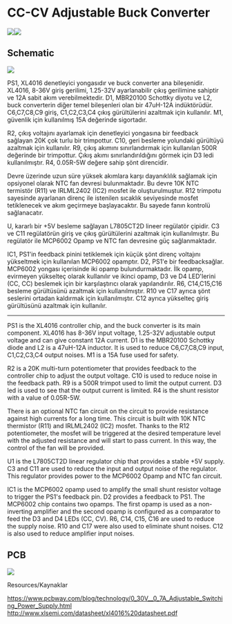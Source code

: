 # CC-CV Adjustable Buck Converter
![](https://github.com/mustafasenel/CC-CV_Adjustable_Buck_Converter/blob/main/rendered_images/1.jpeg?raw=true)![](https://github.com/mustafasenel/CC-CV_Adjustable_Buck_Converter/blob/main/rendered_images/5.jpeg?raw=true)
## Schematic
![](https://github.com/mustafasenel/CC-CV_Adjustable_Buck_Converter/blob/main/Schematic.jpg?raw=true)

PS1, XL4016 denetleyici yongasıdır ve buck converter ana bileşenidir. XL4016, 8-36V giriş gerilimi, 1.25-32V ayarlanabilir çıkış gerilimine sahiptir ve 12A sabit akım verebilmektedir.  D1, MBR20100 Schottky diyotu ve L2, buck converterin diğer temel bileşenleri olan bir 47uH-12A indüktörüdür. C6,C7,C8,C9 giriş, C1,C2,C3,C4 çıkış gürültülerini azaltmak için kullanılır. M1, güvenlik için kullanılmış 15A değerinde sigortadır. 

R2, çıkış voltajını ayarlamak için denetleyici yongasına bir feedback sağlayan 20K çok turlu bir trimpottur. C10, geri besleme yolundaki gürültüyü azaltmak için kullanılır. R9, çıkış akımını sınırlandırmak için kullanılan 500R değerinde bir trimpottur. Çıkış akımı sınırlandırıldığını görmek için D3 ledi kullanılmıştır. R4, 0.05R-5W değere sahip şönt direncidir. 

Devre üzerinde uzun süre yüksek akımlara karşı dayanıklılık sağlamak için opsiyonel olarak NTC fan devresi bulunmaktadır. Bu devre 10K NTC termistör (R11) ve IRLML2402 (IC2) mosfet ile oluşturulmuştur. R12 trimpotu sayesinde ayarlanan direnç ile istenilen sıcaklık seviyesinde mosfet tetiklenecek ve akım geçirmeye başlayacaktır. Bu sayede fanın kontrolü sağlanacatır.

U, kararlı bir +5V besleme sağlayan L7805CT2D lineer regülatör çipidir. C3 ve C11 regülatörün giriş ve çıkış gürültülerini azaltmak için kullanılmıştır. Bu regülatör ile MCP6002 Opamp ve NTC fan devresine güç sağlanmaktadır. 

IC1, PS1'in feedback pinini tetiklemek için küçük şönt direnç voltajını yükseltmek için kullanılan MCP6002 opamptır. D2, PS1'e bir feedbacksağlar. MCP6002 yongası içerisinde iki opamp bulundurmaktadır. İlk opamp, evirmeyen yükselteç olarak kullanılır ve ikinci opamp, D3 ve D4 LED'lerini (CC, CC) beslemek için bir karşılaştırıcı olarak yapılandırılır. R6, C14,C15,C16 besleme gürültüsünü azaltmak için kullanılmıştır. R10 ve C17 ayrıca şönt seslerini ortadan kaldırmak için kullanılmıştır. C12 ayrıca yükselteç giriş gürültüsünü azaltmak için kullanılır.

******************************************************

PS1 is the XL4016 controller chip, and the buck converter is its main component. XL4016 has 8-36V input voltage, 1.25-32V adjustable output voltage and can give constant 12A current. D1 is the MBR20100 Schottky diode and L2 is a 47uH-12A inductor. It is used to reduce C6,C7,C8,C9 input, C1,C2,C3,C4 output noises. M1 is a 15A fuse used for safety.

R2 is a 20K multi-turn potentiometer that provides feedback to the controller chip to adjust the output voltage. C10 is used to reduce noise in the feedback path. R9 is a 500R trimpot used to limit the output current. D3 led is used to see that the output current is limited. R4 is the shunt resistor with a value of 0.05R-5W.

There is an optional NTC fan circuit on the circuit to provide resistance against high currents for a long time. This circuit is built with 10K NTC thermistor (R11) and IRLML2402 (IC2) mosfet. Thanks to the R12 potentiometer, the mosfet will be triggered at the desired temperature level with the adjusted resistance and will start to pass current. In this way, the control of the fan will be provided.

U1 is the L7805CT2D linear regulator chip that provides a stable +5V supply. C3 and C11 are used to reduce the input and output noise of the regulator. This regulator provides power to the MCP6002 Opamp and NTC fan circuit.

IC1 is the MCP6002 opamp used to amplify the small shunt resistor voltage to trigger the PS1's feedback pin. D2 provides a feedback to PS1. The MCP6002 chip contains two opamps. The first opamp is used as a non-inverting amplifier and the second opamp is configured as a comparator to feed the D3 and D4 LEDs (CC, CV). R6, C14, C15, C16 are used to reduce the supply noise. R10 and C17 were also used to eliminate shunt noises. C12 is also used to reduce amplifier input noises.
## PCB
![](https://github.com/mustafasenel/CC-CV_Adjustable_Buck_Converter/blob/main/PCB_print_color.jpg?raw=true)

Resources/Kaynaklar

https://www.pcbway.com/blog/technology/0_30V__0_7A_Adjustable_Switching_Power_Supply.html
http://www.xlsemi.com/datasheet/xl4016%20datasheet.pdf
